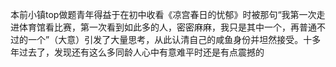 本前小镇top做题青年得益于在初中收看《凉宫春日的忧郁》时被那句“我第一次走进体育馆看比赛，第一次看到如此多的人，密密麻麻，我只是其中一个，再普通不过的一个”（大意）引发了大量思考，从此认清自己的咸鱼身份并坦然接受。十多年过去了，发现还有这么多同龄人心中有意难平时还是有点震撼的

